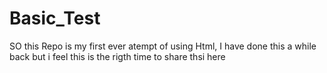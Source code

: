 # Basic_Test

SO this Repo is my first ever atempt of using Html, I have done this a while back but i feel this is the rigth time to share thsi here
